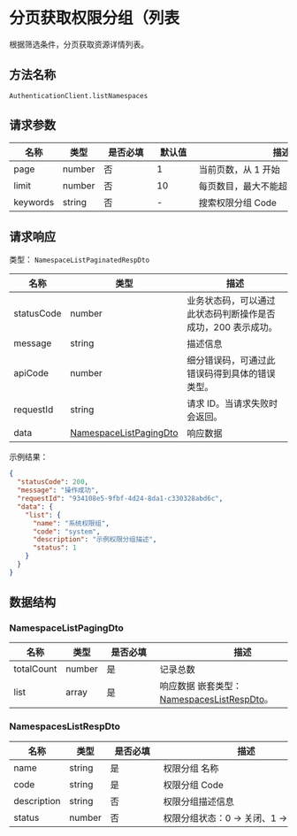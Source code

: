 # 分页获取权限分组（列表

<!--
  警告⚠️：
  不要直接修改该文档，
  https://github.com/Authing/authing-docs-factory
  使用该项目进行生成
-->

<LastUpdated />

根据筛选条件，分页获取资源详情列表。

## 方法名称

`AuthenticationClient.listNamespaces`

## 请求参数

| 名称 | 类型 | <div style="width:80px">是否必填</div> | <div style="width:60px">默认值</div> | <div style="width:300px">描述</div> | <div style="width:200px">示例值</div> |
| ---- | ---- | ---- | ---- | ---- | ---- |
 | page | number  | 否 | 1 | 当前页数，从 1 开始  | `1` |
 | limit | number  | 否 | 10 | 每页数目，最大不能超过 50，默认为 10  | `10` |
 | keywords | string  | 否 | - | 搜索权限分组 Code  | `test` |



  
## 请求响应

类型： `NamespaceListPaginatedRespDto`

| 名称 | 类型 | 描述 |
| ---- | ---- | ---- |
| statusCode | number | 业务状态码，可以通过此状态码判断操作是否成功，200 表示成功。 |
| message | string | 描述信息 |
| apiCode | number | 细分错误码，可通过此错误码得到具体的错误类型。 |
| requestId | string | 请求 ID。当请求失败时会返回。 |
| data | <a href="#NamespaceListPagingDto">NamespaceListPagingDto</a> | 响应数据 |



示例结果：

```json
{
  "statusCode": 200,
  "message": "操作成功",
  "requestId": "934108e5-9fbf-4d24-8da1-c330328abd6c",
  "data": {
    "list": {
      "name": "系统权限组",
      "code": "system",
      "description": "示例权限分组描述",
      "status": 1
    }
  }
}
```

## 数据结构


### <a id="NamespaceListPagingDto"></a> NamespaceListPagingDto

| 名称 | 类型 | <div style="width:80px">是否必填</div> | <div style="width:300px">描述</div> | <div style="width:200px">示例值</div> |
| ---- |  ---- | ---- | ---- | ---- |
| totalCount | number | 是 | 记录总数   |  |
| list | array | 是 | 响应数据 嵌套类型：<a href="#NamespacesListRespDto">NamespacesListRespDto</a>。  |  |


### <a id="NamespacesListRespDto"></a> NamespacesListRespDto

| 名称 | 类型 | <div style="width:80px">是否必填</div> | <div style="width:300px">描述</div> | <div style="width:200px">示例值</div> |
| ---- |  ---- | ---- | ---- | ---- |
| name | string | 是 | 权限分组 名称   |  `系统权限组` |
| code | string | 是 | 权限分组 Code   |  `system` |
| description | string | 否 | 权限分组描述信息   |  `示例权限分组描述` |
| status | number | 否 | 权限分组状态：0 -> 关闭、1 -> 开启   |  `1` |


